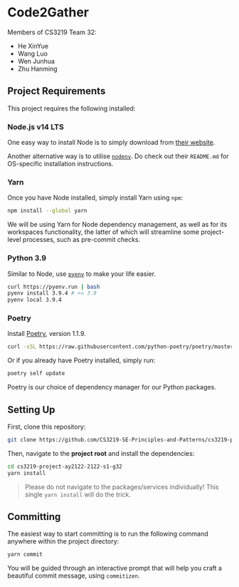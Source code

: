 # Code2Gather

Members of CS3219 Team 32:

- He XinYue
- Wang Luo
- Wen Junhua
- Zhu Hanming

## Project Requirements

This project requires the following installed:

### Node.js v14 LTS

One easy way to install Node is to simply download from [their website](https://nodejs.org/en/).

Another alternative way is to utilise [`nodenv`](https://github.com/nodenv/nodenv). Do check out their `README.md` for OS-specific installation instructions.

### Yarn

Once you have Node installed, simply install Yarn using `npm`:

```sh
npm install --global yarn
```

We will be using Yarn for Node dependency management, as well as for its workspaces functionality, the latter of which will streamline some project-level processes, such as pre-commit checks.

### Python 3.9

Similar to Node, use [`pyenv`](https://github.com/pyenv/pyenv) to make your life easier.

```bash
curl https://pyenv.run | bash
pyenv install 3.9.4 # >= 3.9
pyenv local 3.9.4
```

### Poetry

Install [Poetry](https://python-poetry.org), version 1.1.9.

```bash
curl -sSL https://raw.githubusercontent.com/python-poetry/poetry/master/install-poetry.py | env POETRY_VERSION=1.1.9 python -
```

Or if you already have Poetry installed, simply run:

```sh
poetry self update
```

Poetry is our choice of dependency manager for our Python packages.

## Setting Up

First, clone this repository:

```sh
git clone https://github.com/CS3219-SE-Principles-and-Patterns/cs3219-project-ay2122-2122-s1-g32.git
```

Then, navigate to the **project root** and install the dependencies:

```sh
cd cs3219-project-ay2122-2122-s1-g32
yarn install
```

> Please do not navigate to the packages/services individually! This single `yarn install` will do the trick.

## Committing

The easiest way to start committing is to run the following command anywhere within the project directory:

```sh
yarn commit
```

You will be guided through an interactive prompt that will help you craft a beautiful commit message, using `commitizen`.
